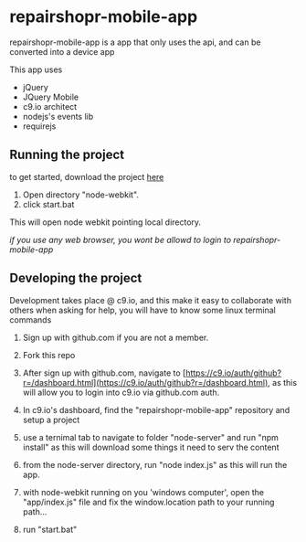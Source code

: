 # repairshopr-mobile-app
repairshopr-mobile-app is a app that only uses the api, and can be converted into a device app

This app uses 

*  jQuery
*  JQuery Mobile
*  c9.io architect
*  nodejs's events lib
*  requirejs


Running the project
---

to get started, download the project [here](https://github.com/bmatusiak/repairshopr-mobile-app/archive/master.zip)

1. Open directory "node-webkit".
2. click start.bat

This will open node webkit pointing local directory.

*if you use any web browser, you wont be allowd to login to repairshopr-mobile-app*


Developing the project
----


Development takes place @ c9.io, and this make it easy to collaborate with others when asking for help, you will have to know some linux terminal commands

1. Sign up with github.com if you are not a member.
2. Fork this repo
3. After sign up with github.com, navigate to [https://c9.io/auth/github?r=/dashboard.html](https://c9.io/auth/github?r=/dashboard.html), as this will allow you to login into c9.io via github.com auth.
4. In c9.io's dashboard, find the "repairshopr-mobile-app" repository and setup a project
5. use a ternimal tab to navigate to folder "node-server" and run "npm install" as this will download some things it need to serv the content
6. from the node-server directory, run "node index.js" as this will run the app.

7. with node-webkit running on you 'windows computer', open the "app/index.js" file and fix the window.location path to your running path... 
8. run "start.bat" 

